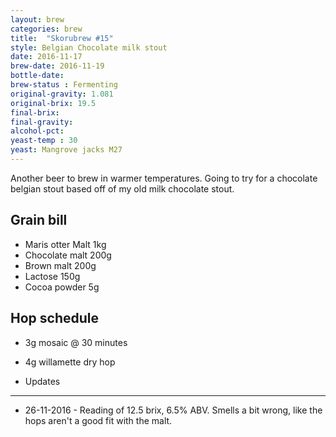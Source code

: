```yaml
---
layout: brew
categories: brew
title:  "Skorubrew #15"
style: Belgian Chocolate milk stout
date: 2016-11-17
brew-date: 2016-11-19
bottle-date:
brew-status : Fermenting
original-gravity: 1.081
original-brix: 19.5
final-brix: 
final-gravity:
alcohol-pct:
yeast-temp : 30 
yeast: Mangrove jacks M27
---
```


Another beer to brew in warmer temperatures. Going to try for a chocolate belgian stout based off of my old milk chocolate stout.


Grain bill
-----

* Maris otter Malt 1kg
* Chocolate malt 200g
* Brown malt 200g
* Lactose 150g
* Cocoa powder 5g

Hop schedule
--------

* 3g mosaic @ 30 minutes
* 4g willamette dry hop

* Updates
-----

* 26-11-2016 - Reading of 12.5 brix, 6.5% ABV. Smells a bit wrong, like the hops aren't a good fit with the malt.
